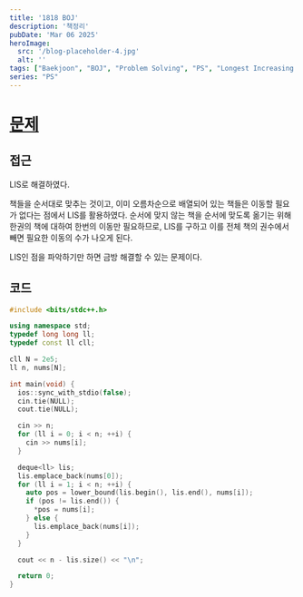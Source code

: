 ```yaml
---
title: '1818 BOJ'
description: '책정리'
pubDate: 'Mar 06 2025'
heroImage:
  src: '/blog-placeholder-4.jpg'
  alt: ''
tags: ["Baekjoon", "BOJ", "Problem Solving", "PS", "Longest Increasing Subsequence", "LIS", "Binary Search"]
series: "PS"
---
```


# [문제](https://www.acmicpc.net/problem/1818)

## 접근

LIS로 해결하였다.

책들을 순서대로 맞추는 것이고, 이미 오름차순으로 배열되어 있는 책들은 이동할 필요가 없다는 점에서 LIS를 활용하였다.
순서에 맞지 않는 책을 순서에 맞도록 옮기는 위해 한권의 책에 대하여 한번의 이동만 필요하므로,
LIS를 구하고 이를 전체 책의 권수에서 빼면 필요한 이동의 수가 나오게 된다.

LIS인 점을 파악하기만 하면 금방 해결할 수 있는 문제이다.

## 코드

```c++
#include <bits/stdc++.h>

using namespace std;
typedef long long ll;
typedef const ll cll;

cll N = 2e5;
ll n, nums[N];

int main(void) {
  ios::sync_with_stdio(false);
  cin.tie(NULL);
  cout.tie(NULL);

  cin >> n;
  for (ll i = 0; i < n; ++i) {
    cin >> nums[i];
  }

  deque<ll> lis;
  lis.emplace_back(nums[0]);
  for (ll i = 1; i < n; ++i) {
    auto pos = lower_bound(lis.begin(), lis.end(), nums[i]);
    if (pos != lis.end()) {
      *pos = nums[i];
    } else {
      lis.emplace_back(nums[i]);
    }
  }

  cout << n - lis.size() << "\n";

  return 0;
}
```